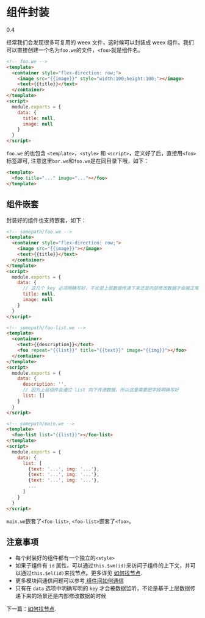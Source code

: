 # 组件封装
<span class="weex-version">0.4</span>

经常我们会发现很多可复用的 weex 文件，这时候可以封装成 weex 组件。我们可以直接创建一个名为`foo.we`的文件，`<foo>`就是组件名。

```html
<!-- foo.we -->
<template>
  <container style="flex-direction: row;">
    <image src="{{image}}" style="width:100;height:100;"></image>
    <text>{{title}}</text>
  </container>
</template>
<script>
  module.exports = {
    data: {
      title: null,
      image: null
    }
  }
</script>
```
`foo.we` 的也包含 `<template>`，`<style>` 和 `<script>`，定义好了后，直接用`<foo>`标签即可, 注意这里`bar.we`和`foo.we`是在同目录下哦，如下：

```html
<template>
  <foo title="..." image="..."></foo>
</template>
```

## 组件嵌套

封装好的组件也支持嵌套，如下：

```html
<!-- somepath/foo.we -->
<template>
  <container style="flex-direction: row;">
    <image src="{{image}}"></image>
    <text>{{title}}</text>
  </container>
</template>
<script>
  module.exports = {
    data: {
      // 这几个 key 必须明确写好，不论是上层数据传递下来还是内部修改数据才会被正常监听
      title: null,
      image: null
    }
  }
</script>
```

```html
<!-- somepath/foo-list.we -->
<template>
  <container>
    <text>{{description}}</text>
    <foo repeat="{{list}}" title="{{text}}" image="{{img}}"></foo>
  </container>
</template>
<script>
  module.exports = {
    data: {
      description: '',
      // 因为上层组件会通过 list 向下传递数据，所以这里需要把字段明确写好
      list: []
    }
  }
</script>
```

```html
<!-- somepath/main.we -->
<template>
  <foo-list list="{{list}}"></foo-list>
</template>
<script>
  module.exports = {
    data: {
      list: [
        {text: '...', img: '...'},
        {text: '...', img: '...'},
        {text: '...', img: '...'},
        ...
      ]
    }
  }
</script>
```

`main.we`嵌套了`<foo-list>`, `<foo-list>`嵌套了`<foo>`。

## 注意事项

- 每个封装好的组件都有一个独立的`<style>`
- 如果子组件有 `id` 属性，可以通过`this.$vm(id)`来访问子组件的上下文，并可以通过`this.$el(id)`来找节点。更多详见 [如何找节点](./id.md).
- 更多模块间通信问题可以参考[ 组件间如何通信](./comm.md)
- 只有在 `data` 选项中明确写明的 `key` 才会被数据监听，不论是基于上层数据传递下来的场景还是内部修改数据的时候

下一篇：[如何找节点](./id.md).
